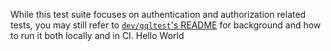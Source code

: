 While this test suite focuses on authentication and authorization related tests, you may still refer to [`dev/gqltest`'s README](../gqltest/README.md) for background and how to run it both locally and in CI.
Hello World
